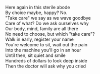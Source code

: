 Here again in this sterile abode  
By choice maybe, happy? No.  
"Take care" we say as we wave goodbye  
Care of what? Do we ask ourselves why  
Our body, mind, family are all there  
No need to choose, but which "take care"?  
Walk in early, register your name  
You're welcome to sit, wait out the pain  
Into the machine you'll go in an hour  
Until then, sit quiet and smile  
Hundreds of dollars to look deep inside  
Then the doctor will ask why you cried  
